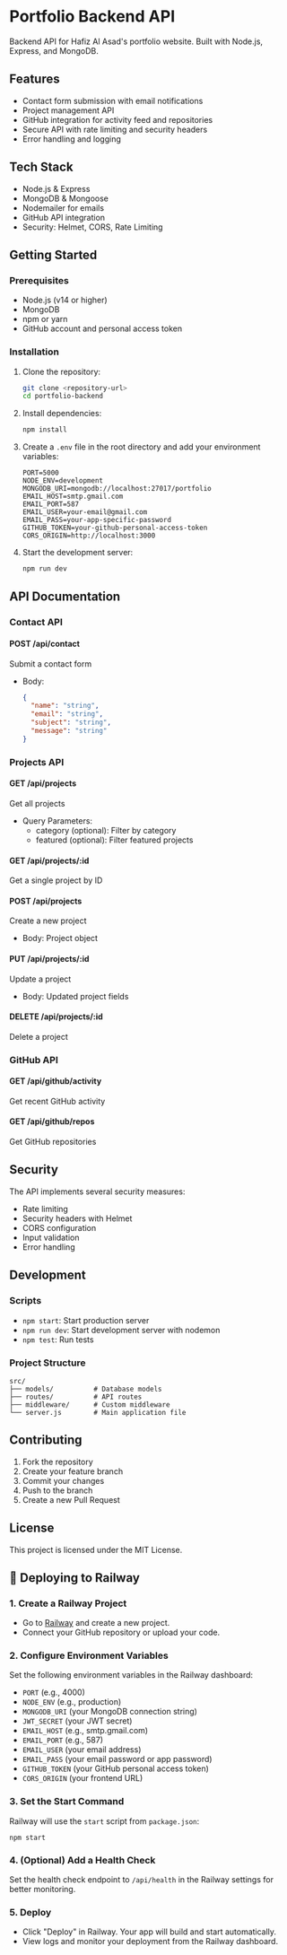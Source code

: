 # Portfolio Backend API

Backend API for Hafiz Al Asad's portfolio website. Built with Node.js, Express, and MongoDB.

## Features

- Contact form submission with email notifications
- Project management API
- GitHub integration for activity feed and repositories
- Secure API with rate limiting and security headers
- Error handling and logging

## Tech Stack

- Node.js & Express
- MongoDB & Mongoose
- Nodemailer for emails
- GitHub API integration
- Security: Helmet, CORS, Rate Limiting

## Getting Started

### Prerequisites

- Node.js (v14 or higher)
- MongoDB
- npm or yarn
- GitHub account and personal access token

### Installation

1. Clone the repository:
   ```bash
   git clone <repository-url>
   cd portfolio-backend
   ```

2. Install dependencies:
   ```bash
   npm install
   ```

3. Create a `.env` file in the root directory and add your environment variables:
   ```env
   PORT=5000
   NODE_ENV=development
   MONGODB_URI=mongodb://localhost:27017/portfolio
   EMAIL_HOST=smtp.gmail.com
   EMAIL_PORT=587
   EMAIL_USER=your-email@gmail.com
   EMAIL_PASS=your-app-specific-password
   GITHUB_TOKEN=your-github-personal-access-token
   CORS_ORIGIN=http://localhost:3000
   ```

4. Start the development server:
   ```bash
   npm run dev
   ```

## API Documentation

### Contact API

#### POST /api/contact
Submit a contact form
- Body:
  ```json
  {
    "name": "string",
    "email": "string",
    "subject": "string",
    "message": "string"
  }
  ```

### Projects API

#### GET /api/projects
Get all projects
- Query Parameters:
  - category (optional): Filter by category
  - featured (optional): Filter featured projects

#### GET /api/projects/:id
Get a single project by ID

#### POST /api/projects
Create a new project
- Body: Project object

#### PUT /api/projects/:id
Update a project
- Body: Updated project fields

#### DELETE /api/projects/:id
Delete a project

### GitHub API

#### GET /api/github/activity
Get recent GitHub activity

#### GET /api/github/repos
Get GitHub repositories

## Security

The API implements several security measures:
- Rate limiting
- Security headers with Helmet
- CORS configuration
- Input validation
- Error handling

## Development

### Scripts

- `npm start`: Start production server
- `npm run dev`: Start development server with nodemon
- `npm test`: Run tests

### Project Structure

```
src/
├── models/          # Database models
├── routes/          # API routes
├── middleware/      # Custom middleware
└── server.js        # Main application file
```

## Contributing

1. Fork the repository
2. Create your feature branch
3. Commit your changes
4. Push to the branch
5. Create a new Pull Request

## License

This project is licensed under the MIT License. 

## 🚀 Deploying to Railway

### 1. Create a Railway Project
- Go to [Railway](https://railway.app/) and create a new project.
- Connect your GitHub repository or upload your code.

### 2. Configure Environment Variables
Set the following environment variables in the Railway dashboard:
- `PORT` (e.g., 4000)
- `NODE_ENV` (e.g., production)
- `MONGODB_URI` (your MongoDB connection string)
- `JWT_SECRET` (your JWT secret)
- `EMAIL_HOST` (e.g., smtp.gmail.com)
- `EMAIL_PORT` (e.g., 587)
- `EMAIL_USER` (your email address)
- `EMAIL_PASS` (your email password or app password)
- `GITHUB_TOKEN` (your GitHub personal access token)
- `CORS_ORIGIN` (your frontend URL)

### 3. Set the Start Command
Railway will use the `start` script from `package.json`:
```
npm start
```

### 4. (Optional) Add a Health Check
Set the health check endpoint to `/api/health` in the Railway settings for better monitoring.

### 5. Deploy
- Click "Deploy" in Railway. Your app will build and start automatically.
- View logs and monitor your deployment from the Railway dashboard. 